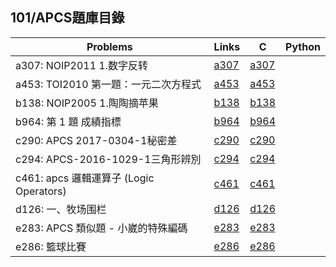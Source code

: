 ## 101/APCS題庫目錄

|Problems|Links|C|Python|
|-|-|-|-|
|a307: NOIP2011 1.数字反转|[a307](Contents/a307/a307.md)|[a307](Contents/a307/a307.c)||
|a453: TOI2010 第一題：一元二次方程式|[a453](Contents/a453/a453.md)|[a453](Contents/a453/a453.c)||
|b138: NOIP2005 1.陶陶摘苹果|[b138](Contents/b138/b138.md)|[b138](Contents/b138/b138.c)||
|b964: 第 1 題 成績指標|[b964](Contents/b964/b964.md)|[b964](Contents/b964/b964.c)||
|c290: APCS 2017-0304-1秘密差|[c290](Contents/c290/c290.md)|[c290](Contents/c290/c290.c)||
|c294: APCS-2016-1029-1三角形辨別|[c294](Contents/c294/c294.md)|[c294](Contents/c294/c294.c)||
|c461: apcs 邏輯運算子 (Logic Operators)|[c461](Contents/c461/c461.md)|[c461](Contents/c461/c461.c)||
|d126: 一、牧场围栏|[d126](Contents/d126/d126.md)|[d126](Contents/d126/d126.c)||
|e283: APCS 類似題 - 小崴的特殊編碼|[e283](Contents/e283/e283.md)|[e283](Contents/e283/e283.c)||
|e286: 籃球比賽|[e286](Contents/e286/e286.md)|[e286](Contents/e286/e286.c)||
